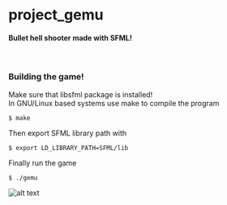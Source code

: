 # project_gemu
#### Bullet hell shooter made with SFML! <br>
<br>

### Building the game!
Make sure that libsfml package is installed!  
In GNU/Linux based systems use make to compile the program
```
$ make
```
Then export SFML library path with
```
$ export LD_LIBRARY_PATH=SFML/lib
```
Finally run the game 
```
$ ./gemu
 ```
  
![alt text](https://www.upload.ee/image/12000451/Screenshot_20200712_203949.png)
